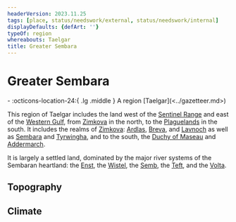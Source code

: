```yaml
---
headerVersion: 2023.11.25
tags: [place, status/needswork/external, status/needswork/internal]
displayDefaults: {defArt: ''}
typeOf: region
whereabouts: Taelgar
title: Greater Sembara
---
```

# Greater Sembara
<div class="grid cards ext-narrow-margin ext-one-column" markdown>
-    :octicons-location-24:{ .lg .middle } A region [Taelgar](<../gazetteer.md>)  
</div>


This region of Taelgar includes the land west of the [Sentinel Range](<../sentinel-range/sentinel-range.md>) and east of the [Western Gulf](<../western-green-sea/western-gulf.md>), from [Zimkova](<zimkova/zimkova.md>) in the north, to the [Plaguelands](<../istaros-watershed/plaguelands.md>) in the south. It includes the realms of [Zimkova](<zimkova/zimkova.md>): [Ardlas](<zimkova/ardlas.md>), [Breva](<zimkova/breva.md>), and [Lavnoch](<zimkova/lavnoch.md>) as well as [Sembara](<sembara/sembara.md>) and [Tyrwingha](<tyrwingha/tyrwingha.md>), and to the south, the [Duchy of Maseau](<duchy-of-maseau/duchy-of-maseau.md>) and [Addermarch](<addermarch/addermarch.md>).

It is largely a settled land, dominated by the major river systems of the Sembaran heartland: the [Enst](<rivers/wistel-enst-watershed/enst.md>), the [Wistel](<rivers/wistel-enst-watershed/wistel.md>), the [Semb](<rivers/semb-watershed/semb.md>), the [Teft](<rivers/teft.md>), and the [Volta](<rivers/volta-watershed/volta.md>).

## Topography

## Climate

